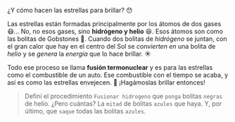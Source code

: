 <gs-attire attire-url="https://raw.githubusercontent.com/MumukiProject/mumuki-guia-gobstones-practica-integradora-primaria/master/assets/attires/config_1551118570476.json"></gs-attire>

<gs-toolbox toolbox-url="https://raw.githubusercontent.com/MumukiProject/mumuki-guia-gobstones-repeticion-condicional-ii-kids/master/assets/toolbox.xml">
</gs-toolbox>

¿Y cómo hacen las estrellas para brillar? :hushed:

Las estrellas están formadas principalmente por los átomos de dos gases :mask:... No, no esos gases, sino **hidrógeno y helio** :laughing:. Esos átomos son como las bolitas de Gobstones :large_blue_circle:. Cuando dos bolitas de _hidrógeno_ se juntan, con el gran calor que hay en el centro del Sol se _convierten en_ una bolita de _helio_ y se _genera_ la _energía_ que lo hace brillar. :sunny:  

Todo ese proceso se llama **fusión termonuclear** y es para las estrellas como el combustible de un auto. Ese combustible con el tiempo se acaba, y así es como las estrellas envejecen. :older_woman: ¡Hagámoslas brillar entonces!

> Definí el procedimiento `Fusionar hidrogeno` que `ponga` bolitas `negras` de helio. ¿Pero cuántas? La `mitad` de bolitas `azules` que haya. Y, por último, que `saque` todas las bolitas `azules`.